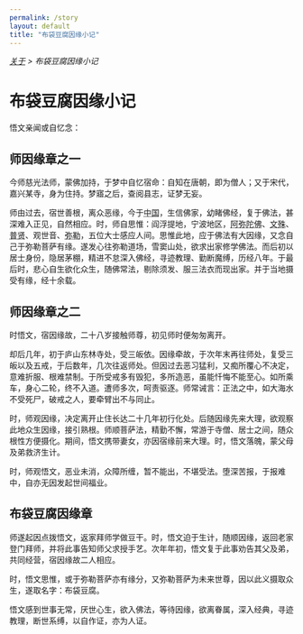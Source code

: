 ```yaml
---
permalink: /story
layout: default
title: "布袋豆腐因缘小记"
---
```


<div style="font-style: italic;"><a href="/about">关于</a> &gt; <span>布袋豆腐因缘小记</span></div>

# 布袋豆腐因缘小记

悟文亲闻或自忆念：

## 师因缘章之一

今师慈光法师，蒙佛加持，于梦中自忆宿命：自知在唐朝，即为僧人；又于宋代，嘉兴某寺，身为住持。梦寤之后，查阅县志，证梦无妄。

师由过去，宿世善根，离众恶缘，今于<abbr title="中国：指正法所住持处的中心地区。">中国</abbr>，生信佛家，幼睹佛经，复于佛法，甚深难入正见，自然相应。时，师自思惟：阎浮提地，宁波地区，<abbr title="阿弥陀佛：即丰干禅师。">阿弥陀佛</abbr>、<abbr title="文殊：即寒山。">文殊</abbr>、<abbr title="普贤：即拾得。">普贤</abbr>、观世音、<abbr title="弥勒：即布袋和尚。">弥勒</abbr>，五位大士感应人间。思惟此地，应于佛法有大因缘，又念自己于弥勒菩萨有缘。遂发心往弥勒道场，雪窦山处，欲求出家修学佛法。而后初以居士身份，隐居茅棚，精进不怠深入佛经，寻迹教理、勤断魔缚，历经八年。于最后时，悲心自生欲化众生，随佛常法，剔除须发、服三法衣而现出家。并于当地摄受有缘，经十余载。

## 师因缘章之二

时悟文，宿因缘故，二十八岁接触师尊，初见师时便匆匆离开。

却后几年，初于庐山东林寺处，受三皈依。因缘牵故，于次年末再往师处，复受三皈以及五戒，于后数年，几次往返师处。但因过去恶习猛利，又痴所覆心不决定，意难折服、根难禁制。于所受戒多有毁犯，多所造恶，虽能忏悔不能至心。如所乘车，身心二轮，终不入道。遭师多次，呵责驱逐。师常诫言：正法之中，如大海水不受死尸，破戒之人，要牵臂出不与同止。

时，师观因缘，决定离开止住长达二十几年初行化处。后随因缘先来大理，欲观察此地众生因缘，接引熟根。师顺菩萨法，精勤不懈，常游于寺僧、居士之间，随众根性方便摄化。期间，悟文携带妻女，亦因宿缘前来大理。时，悟文落魄，蒙父母及弟救济生计。

时，师观悟文，恶业未消，众障所缠，暂不能出，不堪受法。堕深苦报，于报难中，自亦无因发起世间福业。

## 布袋豆腐因缘章

师遂起因点拨悟文，返家拜师学做豆干。时，悟文迫于生计，随顺因缘，返回老家登门拜师，并将此事告知师父求授手艺。次年年初，悟文复于此事劝告其父及弟，共同经营，宿因缘故二人相应。

时，悟文思惟，或于弥勒菩萨亦有缘分，又弥勒菩萨为未来世尊，因以此义摄取众生，遂取名字：布袋豆腐。

悟文感到世事无常，厌世心生，欲入佛法，等待因缘，欲离眷属，深入经典，寻迹教理，断世系缚，以自作证，亦为人证。
